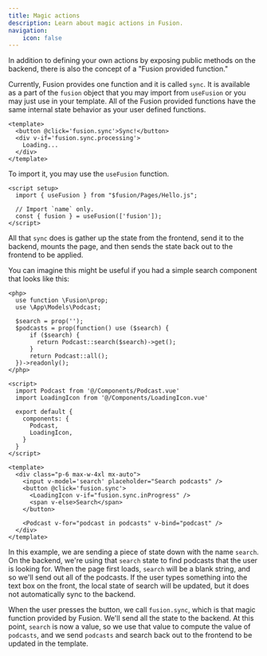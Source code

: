 ```yaml
---
title: Magic actions
description: Learn about magic actions in Fusion.
navigation:
    icon: false
---
```


In addition to defining your own actions by exposing public methods on the backend, there is also the concept of a "Fusion provided function."

Currently, Fusion provides one function and it is called `sync`. It is available as a part of the `fusion` object that you may import from `useFusion` or you may just use in your template. All of the Fusion provided functions have the same internal state behavior as your user defined functions.
```vue
<template>
  <button @click='fusion.sync'>Sync!</button>
  <div v-if='fusion.sync.processing'>
    Loading...
  </div>
</template>
```
To import it, you may use the `useFusion` function.
```vue
<script setup>
  import { useFusion } from "$fusion/Pages/Hello.js";

  // Import `name` only.
  const { fusion } = useFusion(['fusion']);
</script>
```
All that `sync` does is gather up the state from the frontend, send it to the backend, mounts the page, and then sends the state back out to the frontend to be applied.

You can imagine this might be useful if you had a simple search component that looks like this:

```vue
<php>
  use function \Fusion\prop;
  use \App\Models\Podcast;

  $search = prop('');
  $podcasts = prop(function() use ($search) {
      if ($search) {
        return Podcast::search($search)->get();
      }
      return Podcast::all();
  })->readonly();
</php>

<script>
  import Podcast from '@/Components/Podcast.vue'
  import LoadingIcon from '@/Components/LoadingIcon.vue'

  export default {
    components: {
      Podcast,
      LoadingIcon,
    }
  }
</script>

<template>
  <div class="p-6 max-w-4xl mx-auto">
    <input v-model='search' placeholder="Search podcasts" />
    <button @click='fusion.sync'>
      <LoadingIcon v-if="fusion.sync.inProgress" />
      <span v-else>Search</span>
    </button>

    <Podcast v-for="podcast in podcasts" v-bind="podcast" />
  </div>
</template>
```
In this example, we are sending a piece of state down with the name `search`. On the backend, we're using that `search` state to find podcasts that the user is looking for. When the page first loads, `search` will be a blank string, and so we'll send out all of the podcasts. If the user types something into the text box on the front, the local state of search will be updated, but it does not automatically sync to the backend.

When the user presses the button, we call `fusion.sync`, which is that magic function provided by Fusion. We'll send all the state to the backend. At this point, `search` is now a value, so we use that value to compute the value of `podcasts`, and we send `podcasts` and search back out to the frontend to be updated in the template.
